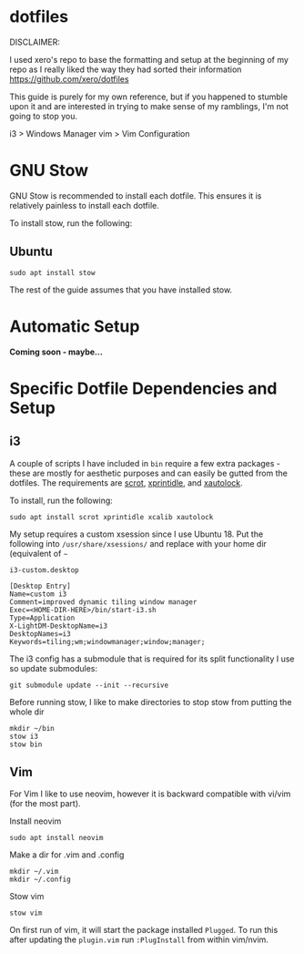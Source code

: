 # dotfiles

DISCLAIMER:

I used xero's repo to base the formatting and setup at the beginning of my repo as I really liked the way they had sorted their information
https://github.com/xero/dotfiles

This guide is purely for my own reference, but if you happened to stumble upon it and are interested in trying to make sense of my ramblings, I'm not going to stop you.

i3		> Windows Manager
vim		> Vim Configuration

# GNU Stow
GNU Stow is recommended to install each dotfile. This ensures it is relatively painless to install each dotfile. 

To install stow, run the following:

## Ubuntu
```
sudo apt install stow
```

The rest of the guide assumes that you have installed stow.

# Automatic Setup
**Coming soon - maybe...**

# Specific Dotfile Dependencies and Setup

## i3

A couple of scripts I have included in `bin` require a few extra packages - these are mostly for aesthetic purposes and can easily be gutted from the dotfiles.
The requirements are [scrot](https://en.wikipedia.org/wiki/Scrot), [xprintidle](https://aur.archlinux.org/packages/xprintidle/), and [xautolock](https://linux.die.net/man/1/xautolock).

To install, run the following:

```
sudo apt install scrot xprintidle xcalib xautolock
```

My setup requires a custom xsession since I use Ubuntu 18. Put the following into `/usr/share/xsessions/` and replace <HOME-DIR-HERE> with your home dir (equivalent of `~`

`i3-custom.desktop`
```
[Desktop Entry]
Name=custom i3
Comment=improved dynamic tiling window manager
Exec=<HOME-DIR-HERE>/bin/start-i3.sh
Type=Application
X-LightDM-DesktopName=i3
DesktopNames=i3
Keywords=tiling;wm;windowmanager;window;manager;
```

The i3 config has a submodule that is required for its split functionality I use so update submodules:
```
git submodule update --init --recursive
```

Before running stow, I like to make directories to stop stow from putting the whole dir
```
mkdir ~/bin
stow i3
stow bin
```

## Vim
For Vim I like to use neovim, however it is backward compatible with vi/vim (for the most part).

Install neovim
```
sudo apt install neovim
```

Make a dir for .vim and .config
```
mkdir ~/.vim
mkdir ~/.config
```

Stow vim
```
stow vim
```

On first run of vim, it will start the package installed `Plugged`. To run this after updating the `plugin.vim` run `:PlugInstall` from within vim/nvim.
